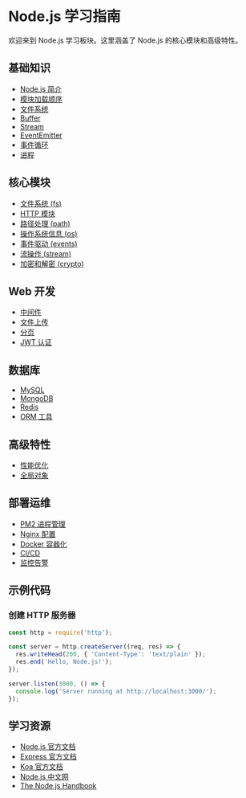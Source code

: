 # Node.js 学习指南

欢迎来到 Node.js 学习板块。这里涵盖了 Node.js 的核心模块和高级特性。

## 基础知识

- [Node.js 简介](nodejs.md)
- [模块加载顺序](require_order.md)
- [文件系统](fs.md)
- [Buffer](Buffer.md)
- [Stream](Stream.md)
- [EventEmitter](EventEmitter.md)
- [事件循环](event_loop.md)
- [进程](process.md)

## 核心模块

- [文件系统 (fs)](fs.md)
- [HTTP 模块](http.md)
- [路径处理 (path)](path.md)
- [操作系统信息 (os)](os.md)
- [事件驱动 (events)](events.md)
- [流操作 (stream)](stream.md)
- [加密和解密 (crypto)](crypto.md)

## Web 开发

- [中间件](middleware.md)
- [文件上传](file_upload.md)
- [分页](paging.md)
- [JWT 认证](jwt.md)

## 数据库

- [MySQL](mysql.md)
- [MongoDB](mongodb.md)
- [Redis](redis.md)
- [ORM 工具](orm.md)

## 高级特性

- [性能优化](performance.md)
- [全局对象](global.md)

## 部署运维

- [PM2 进程管理](pm2.md)
- [Nginx 配置](nginx.md)
- [Docker 容器化](docker.md)
- [CI/CD](ci_cd.md)
- [监控告警](monitoring.md)

## 示例代码

### 创建 HTTP 服务器

```javascript
const http = require('http');

const server = http.createServer((req, res) => {
  res.writeHead(200, { 'Content-Type': 'text/plain' });
  res.end('Hello, Node.js!');
});

server.listen(3000, () => {
  console.log('Server running at http://localhost:3000/');
});
```

## 学习资源

- [Node.js 官方文档](https://nodejs.org/zh-cn/docs/)
- [Express 官方文档](https://expressjs.com/zh-cn/)
- [Koa 官方文档](https://koajs.com/)
- [Node.js 中文网](http://nodejs.cn/)
- [The Node.js Handbook](https://flaviocopes.com/node-handbook/)